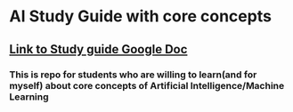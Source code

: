 # AI Study Guide with core concepts

## [Link to Study guide Google Doc](https://docs.google.com/document/d/1IkWmC50hbj3r0U-WoTqipb4cPUtJww3_mMaXgz6YxYU/edit#heading=h.vex2xxyqh9c7)

### This is repo for students who are willing to learn(and for myself) about core concepts of Artificial Intelligence/Machine Learning 
